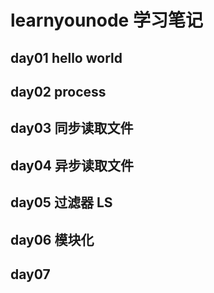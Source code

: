 # learnyounode 学习笔记

## day01 hello world

## day02 process

## day03 同步读取文件

## day04 异步读取文件

## day05 过滤器 LS

## day06 模块化

## day07
